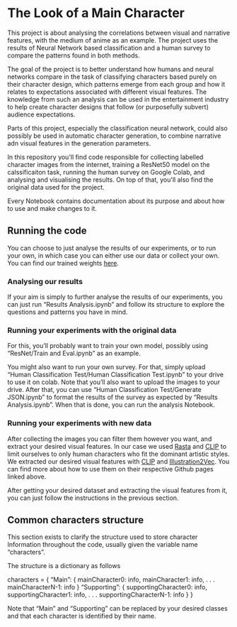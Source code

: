 # The Look of a Main Character

This project is about analysing the correlations between visual and narrative features, with the medium of anime as an example.
The project uses the results of Neural Network based classification and a human survey to compare the patterns found in both methods.

The goal of the project is to better understand how humans and neural 
networks compare in the task of classifying characters based purely on
their character design, which patterns emerge from each group
and how it relates to expectations associated with different 
visual features. The knowledge from such an analysis can be used
in the entertainment industry to help create character designs that follow
(or purposefully subvert) audience expectations.

Parts of this project, especially the classification neural network, could
also possibly be used in automatic character generation, to combine
narrative adn visual features in the generation parameters.

In this repository you'll find code responsible for collecting labelled character images from the internet, 
training a ResNet50 model on the calssificaiton task, running the human survey on Google Colab, and analysing and visualising the results.
On top of that, you'll also find the original data used for the project.

Every Notebook contains documentation about its purpose and about how to use and make changes to it.

## Running the code

You can choose to just analyse the results of our experiments, 
or to run your own, in which case you can either use our data or collect your own.
You can find our trained weights [here](https://drive.google.com/file/d/1o737-P8PvCkMq6gF5nq2gGtoImzoWvZi/view?usp=sharing).

### Analysing our results

If your aim is simply to further analyse the results of our experiments,
you can just run “Results Analysis.ipynb” and follow its structure to
explore the questions and patterns you have in mind.

### Running your experiments with the original data

For this, you’ll probably want to train your own model, possibly using 
“ResNet/Train and Eval.ipynb” as an example. 

You might also want to 
run your own survey. For that, simply upload “Human Classification Test/Human Classification Test.ipynb”
to your drive to use it on colab. Note that you’ll also want to upload
the images to your drive. After that, you can use
“Human Classification Test/Generate JSON.ipynb” to format the results
of the survey as expected by “Results Analysis.ipynb”. When that is done, you can run the analysis Notebook.

### Running your experiments with new data

After collecting the images you can filter them however you want, and extract your desired visual features. 
In our case we used [Rasta](https://github.com/bnegreve/rasta) and [CLIP](https://github.com/openai/CLIP) 
to limit ourselves to only human characters who fit the dominant artistic styles. 
We extracted our desired visual features with [CLIP](https://github.com/openai/CLIP) and 
[Illustration2Vec](https://github.com/rezoo/illustration2vec). 
You can find more about how to use them on their respective Github pages linked above.

After getting your desired dataset and extracting the visual features from 
it, you can just follow the instructions in the previous section.

## Common characters structure

This section exists to clarify the structure used to store character
Information throughout the code, usually given the variable name “characters”.

The structure is a dictionary as follows

characters  = 
{
	“Main”: 
{
	mainCharacter0: info, 
	mainCharacter1: info, 
	.
	.
	.
	mainCharacterN-1: info
}
“Supporting”: 
{
	supportingCharacter0: info, 
	supportingCharacter1: info, 
	.
	.
	.
	supportingCharacterN-1: info
}
}

Note that “Main” and “Supporting” can be replaced by your desired
classes and that each character is identified by their name.
